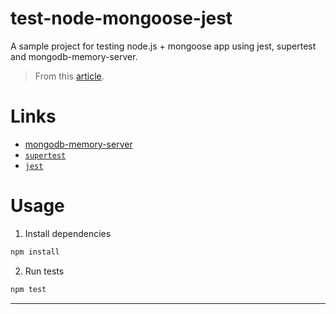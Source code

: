 # test-node-mongoose-jest

A sample project for testing node.js + mongoose app using jest, supertest and mongodb-memory-server.

> From this [article](https://dev.to/ryuuto829/setup-in-memory-database-for-testing-node-js-and-mongoose-1kop).

# Links

- [mongodb-memory-server](https://github.com/nodkz/mongodb-memory-server)
- [`supertest`](https://www.npmjs.com/package/supertest)
- [`jest`](https://jestjs.io/)

# Usage

1. Install dependencies

```sh
npm install

```

2. Run tests

```sh
npm test

```

---
